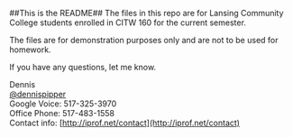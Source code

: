 ##This is the README##
The files in this repo are for Lansing Community College students enrolled in CITW 160 for the current semester.

The files are for demonstration purposes only and are not to be used for homework.

If you have any questions, let me know.
 
Dennis  
[@dennispipper](https://twitter.com/dennispipper)  
Google Voice: 517-325-3970   
Office Phone: 517-483-1558   
Contact info: [http://iprof.net/contact](http://iprof.net/contact)
